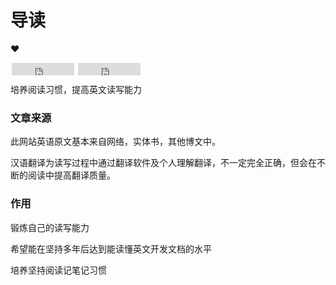 # 导读

:heart:
<iframe
style="margin-left: 2px; margin-bottom:-5px;"
frameborder="0" scrolling="0" width="100px" height="20px"
src="https://img.shields.io/github/stars/jiaheqi.github.io/77/?style=social" >
</iframe>
<iframe
style="margin-left: 2px; margin-bottom:-5px;"
frameborder="0" scrolling="0" width="100px" height="20px"
src="https://img.shields.io/github/forks/jgsrty/jgsrty.github.io?style=social" >
</iframe>

培养阅读习惯，提高英文读写能力

### 文章来源

此网站英语原文基本来自网络，实体书，其他博文中。

汉语翻译为读写过程中通过翻译软件及个人理解翻译，不一定完全正确，但会在不断的阅读中提高翻译质量。

### 作用

锻炼自己的读写能力

希望能在坚持多年后达到能读懂英文开发文档的水平

培养坚持阅读记笔记习惯
